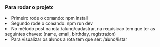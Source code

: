 
<h3>Para rodar o projeto</h3>

<li>Primeiro rode o comando: npm install</li>
<li>Segundo rode o comando: npm run dev</li>

<li>No método post na rota /aluno/cadastrar, na requisicao tem que ter as seguintes chaves:  (name, email, birthday, registration)</li>
<li>Para visualizar os alunos a rota tem que ser: /aluno/listar</li>

